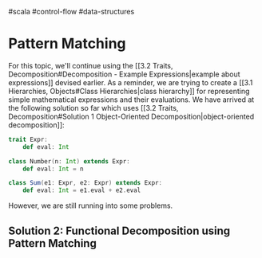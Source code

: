 #scala #control-flow #data-structures 
# Pattern Matching
For this topic, we'll continue using the [[3.2 Traits, Decomposition#Decomposition - Example Expressions|example about expressions]] devised earlier.
As a reminder, we are trying to create a [[3.1 Hierarchies, Objects#Class Hierarchies|class hierarchy]] for representing simple mathematical expressions and their evaluations.
We have arrived at the following solution so far which uses [[3.2 Traits, Decomposition#Solution 1 Object-Oriented Decomposition|object-oriented decomposition]]:
```Scala
trait Expr:
	def eval: Int

class Number(n: Int) extends Expr:
	def eval: Int = n

class Sum(e1: Expr, e2: Expr) extends Expr:
	def eval: Int = e1.eval + e2.eval
```
However, we are still running into some problems.

## Solution 2: Functional Decomposition using Pattern Matching
